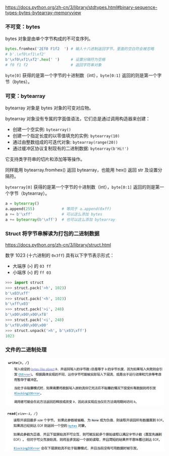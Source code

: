 
https://docs.python.org/zh-cn/3/library/stdtypes.html#binary-sequence-types-bytes-bytearray-memoryview

### 不可变：bytes

bytes 对象是由单个字节构成的不可变序列。

```python
bytes.fromhex('2Ef0 F1f2  ') # 输入十六进制返回字节，里面的空白符会被忽略
# b'.\xf0\xf1\xf2'
b'\xf0\xf1\xf2'.hex(' ')     # 设置分隔符为空格
# f0 f1 f2                   # 返回字符串对象
```

`byte[0]` 获得的是第一个字节的十进制数（int），`byte[0:1]` 返回的则是第一个字节（bytes）。

### 可变：bytearray

bytearray 对象是 bytes 对象的可变对应物。

bytearray 对象没有专属的字面值语法，它们总是通过调用构造器来创建：

- 创建一个空实例: `bytearray()`
- 创建一个指定长度的以零值填充的实例: `bytearray(10)`
- 通过由整数组成的可迭代对象: `bytearray(range(20))`
- 通过缓冲区协议复制现有的二进制数据: `bytearray(b'Hi!')`

它支持类字符串的切片和添加等等操作。

同样能用 bytearray.fromhex() 返回 bytearray，也能用 hex() 返回 str 及设置分隔符。

`bytearray[0]` 获得的是第一个字节的十进制数（int），`byte[0:1]` 返回的则是第一个字节（bytearray）。

```python
a = bytearray()
a.append(255)            # 等同于 a.append(0xff)
a += b'\xff'             # 可以这么添加 bytes
a += bytearray(b'\xff')  # 也可以这么添加 bytearray
```

### Struct 将字节串解读为打包的二进制数据

https://docs.python.org/zh-cn/3/library/struct.html

数字 1023 (十六进制的 `0x3ff`) 具有以下字节表示形式：

- 大端序 (`>`) 的 `03 ff`
- 小端序 (`<`) 的 `ff 03`

```python
>>> import struct
>>> struct.pack('>h', 1023)
b'\x03\xff'
>>> struct.pack('<h', 1023)
b'\xff\x03'
>>> struct.pack('>i', 248)
b'\x00\x00\x00\xf8'
>>> struct.pack('<i', 248)
b'\xf8\x00\x00\x00'
>>> struct.unpack('>h', b'\x03\xff')
1023
```

### 文件的二进制处理

![](attachments/Pasted%20image%2020241105011125.png)

![](attachments/Pasted%20image%2020241105084035.png)